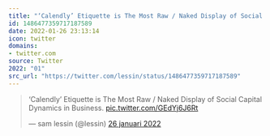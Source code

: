 ```yaml
---
title: "‘Calendly’ Etiquette is The Most Raw / Naked Display of Social Capital Dynamics in Business. https:/..."
id: 1486477359717187589
date: 2022-01-26 23:13:14
icon: twitter
domains:
- twitter.com
source: Twitter
2022: "01"
src_url: "https://twitter.com/lessin/status/1486477359717187589"
---
```

<blockquote class="twitter-tweet" data-lang="nl" data-dnt="true"><p lang="en" dir="ltr">‘Calendly’ Etiquette is The Most Raw / Naked Display of Social Capital Dynamics in Business. <a href="https://t.co/GEdYj6J6Rt">pic.twitter.com/GEdYj6J6Rt</a></p>&mdash; sam lessin (@lessin) <a href="https://twitter.com/lessin/status/1486477359717187589?ref_src=twsrc%5Etfw">26 januari 2022</a></blockquote>
<script async src="https://platform.twitter.com/widgets.js" charset="utf-8"></script>

